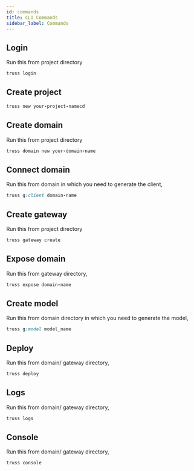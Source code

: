 ```yaml
---
id: commands
title: CLI Commands
sidebar_label: Commands
---
```

## Login
Run this from project directory
```ruby
truss login
```
## Create project
```ruby
truss new your-project-namecd
```
## Create domain
Run this from project directory
```ruby
truss domain new your-domain-name
```
## Connect domain
Run this from domain in which you need to generate the client,
```ruby
truss g:client domain-name
```
## Create gateway
Run this from project directory
```ruby
truss gateway create
```
## Expose domain
Run this from gateway directory,
```ruby
truss expose domain-name
```
## Create model
Run this from domain directory in which you need to generate the model,
```ruby
truss g:model model_name
```
## Deploy
Run this from domain/ gateway directory,
```ruby
truss deploy
```
## Logs
Run this from domain/ gateway directory,
```ruby
truss logs
```
## Console
Run this from domain/ gateway directory,
```ruby
truss console
```
